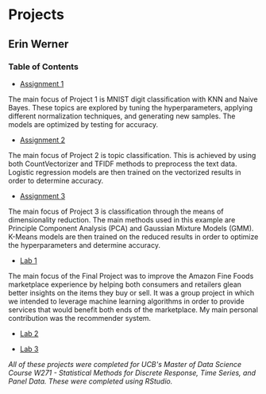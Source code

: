 # Projects

## Erin Werner

### Table of Contents

* [Assignment 1](https://github.com/etwernerMIDS/Time_Series/tree/main/Projects/Assignment_1)

The main focus of Project 1 is MNIST digit classification with KNN and Naive Bayes. These topics are explored by tuning the hyperparameters, applying different normalization techniques, and generating new samples. The models are optimized by testing for accuracy.

* [Assignment 2](https://github.com/etwernerMIDS/Time_Series/tree/main/Projects/Assignment_2)

The main focus of Project 2 is topic classification. This is achieved by using both CountVectorizer and TFIDF methods to preprocess the text data. Logistic regression models are then trained on the vectorized results in order to determine accuracy. 

* [Assignment 3](https://github.com/etwernerMIDS/Time_Series/tree/main/Projects/Assignment_3)

The main focus of Project 3 is classification through the means of dimensionality reduction. The main methods used in this example are Principle Component Analysis (PCA) and Gaussian Mixture Models (GMM). K-Means models are then trained on the reduced results in order to optimize the hyperparameters and determine accuracy.

* [Lab 1](https://github.com/etwernerMIDS/Time_Series/tree/main/Projects/Lab_1)

The main focus of the Final Project was to improve the Amazon Fine Foods marketplace experience by helping both consumers and retailers glean better insights on the items they buy or sell. It was a group project in which we intended to leverage machine learning algorithms in order to provide services that would benefit both ends of the marketplace. My main personal contribution was the recommender system.

* [Lab 2](https://github.com/etwernerMIDS/Time_Series/tree/main/Projects/Lab_2)

* [Lab 3](https://github.com/etwernerMIDS/Time_Series/tree/main/Projects/Lab_3)

*All of these projects were completed for UCB's Master of Data Science Course W271 - Statistical Methods for Discrete Response, Time Series, and Panel Data. These were completed using RStudio.* 

